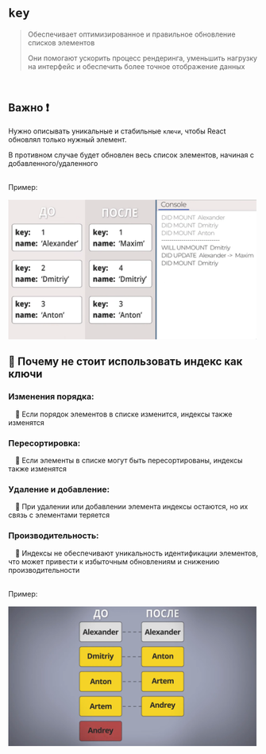 # `key`
> Обеспечивает оптимизированное и правильное обновление списков элементов
> 
> Они помогают ускорить процесс рендеринга, уменьшить нагрузку на интерфейс и обеспечить более точное отображение данных

<br>

## Важно ❗

Нужно описывать уникальные и стабильные `ключи`, чтобы React обновлял только нужный элемент. 

В противном случае будет обновлен весь список элементов, начиная с добавленного/удаленного 

<br>
Пример:

<br>
<br>

<img src="./img/1.png" style="width: 500px">

<br>

## 🚩 Почему не стоит использовать индекс как ключи

### Изменения порядка: 
&emsp;🔵 Если порядок элементов в списке изменится, индексы также изменятся

### Пересортировка: 
&emsp;🔵 Если элементы в списке могут быть пересортированы, индексы также изменятся

### Удаление и добавление: 
&emsp;🔵 При удалении или добавлении элемента индексы остаются, но их связь с элементами теряется

### Производительность: 
&emsp;🔵 Индексы не обеспечивают уникальность идентификации элементов, что может привести к избыточным обновлениям и снижению производительности

<br>
Пример:

<br>
<br>

<img src="./img/2.png" style="width: 500px;">
